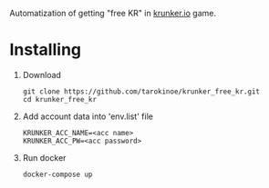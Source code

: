 Automatization of getting "free KR" in [krunker.io](krunker.io) game. 


# Installing
1. Download 
    ```
    git clone https://github.com/tarokinoe/krunker_free_kr.git
    cd krunker_free_kr
    ```
2. Add account data into 'env.list' file 
    ```
    KRUNKER_ACC_NAME=<acc name>
    KRUNKER_ACC_PW=<acc password>
    ```

2. Run docker 
    ```
    docker-compose up
    ```
